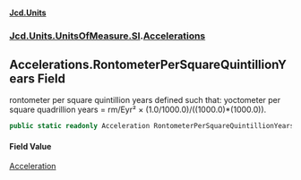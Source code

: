 #### [Jcd.Units](index.md 'index')
### [Jcd.Units.UnitsOfMeasure.SI](Jcd.Units.UnitsOfMeasure.SI.md 'Jcd.Units.UnitsOfMeasure.SI').[Accelerations](Accelerations.md 'Jcd.Units.UnitsOfMeasure.SI.Accelerations')

## Accelerations.RontometerPerSquareQuintillionYears Field

rontometer per square quintillion years defined such that: yoctometer per square quadrillion years = rm/Eyr² ×
(1.0/1000.0)/((1000.0)*(1000.0)).

```csharp
public static readonly Acceleration RontometerPerSquareQuintillionYears;
```

#### Field Value
[Acceleration](Acceleration.md 'Jcd.Units.UnitTypes.Acceleration')